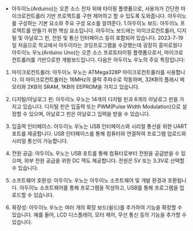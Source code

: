 - 아두이노(Arduino)는 오픈 소스 전자 위에 타이핑 플랫폼으로,
사용자가 간단한 마이크로컨트롤러 기반 프로젝트를 구현 제어하고 할 수 있도록 도와줍니다. 
아두이노를 구성하는 기본 요소와 주요 구성 요소를 알려준다.
1.아두이노 보드: 아두이노 프로젝트를 만들기 위한 핵심 요소입니다. 아두이노 보드에는 마이크로컨트롤러, 디지털 및 아날로그 핀, 전원 및 통신 인터페이스 등이 포함되어 있습니다.
2023-7-19일 처음으로 학교에서 아두이라는 코딩프로그램을 수강했는데 굉장히 흥미로웠다
아두이노 우노(Arduino Uno)는 오픈 소스 프로토타이핑 플랫폼으로서, 마이크로컨트롤러를 기반으로한 개발보드입니다. 다음은 아두이노 우노의 주요 특징입니다:

1. 마이크로컨트롤러: 아두이노 우노는 ATMega328P 마이크로컨트롤러를 사용합니다. 이 마이크로컨트롤러는 16MHz의 클럭 주파수로 작동하며, 32KB의 플래시 메모리와 2KB의 SRAM, 1KB의 EEPROM을 가지고 있습니다.

2. 디지털/아날로그 핀: 아두이노 우노는 14개의 디지털 핀과 6개의 아날로그 핀을 가지고 있습니다. 디지털 핀은 입출력 또는 PWM(Pulse Width Modulation)으로 설정할 수 있으며, 아날로그 핀은 아날로그 입력을 받을 수 있습니다.

3. 입출력 인터페이스: 아두이노 우노는 USB 인터페이스와 시리얼 통신을 위한 UART 포트를 제공합니다. USB 인터페이스를 통해 컴퓨터와 연결하여 프로그램 업로드와 시리얼 통신이 가능합니다.

4. 전원 공급: 아두이노 우노는 USB 포트를 통해 컴퓨터로부터 전원을 공급받을 수 있으며, 외부 전원 공급을 위한 DC 잭도 제공합니다. 전원은 5V 또는 3.3V로 선택할 수 있습니다.

5. 소프트웨어 호환성: 아두이노 우노는 아두이노 소프트웨어 및 개발 환경과 호환됩니다. 아두이노 소프트웨어를 통해 프로그램을 작성하고, USB를 통해 프로그램을 업로드할 수 있습니다.

6. 확장성: 아두이노 우노는 여러 개의 확장 보드(쉴드)를 추가하여 기능을 확장할 수 있습니다. 예를 들어, LCD 디스플레이, 모터 제어, 무선 통신 등의 기능을 추가할 수 있습니다.
